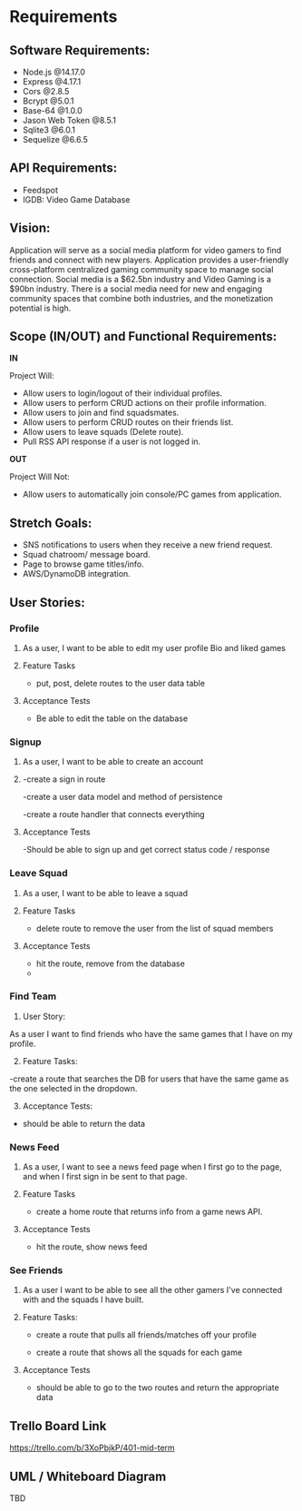 # Requirements

## Software Requirements:

- Node.js @14.17.0
- Express @4.17.1
- Cors @2.8.5
- Bcrypt @5.0.1
- Base-64 @1.0.0
- Jason Web Token @8.5.1
- Sqlite3 @6.0.1
- Sequelize @6.6.5

## API Requirements:

- Feedspot
- IGDB: Video Game Database

## Vision:

Application will serve as a social media platform for video gamers to find friends and connect with new players.
Application provides a user-friendly cross-platform centralized gaming community space to manage social connection.
Social media is a $62.5bn industry and Video Gaming is a $90bn industry. There is a social media need for new and engaging community spaces that combine both industries, and the monetization potential is high.

## Scope (IN/OUT) and Functional Requirements:

**IN**

Project Will: 

- Allow users to login/logout of their individual profiles.
- Allow users to perform CRUD actions on their profile information.
- Allow users to join and find squadsmates.
- Allow users to perform CRUD routes on their friends list.
- Allow users to leave squads (Delete route).
- Pull RSS API response if a user is not logged in.

**OUT**

Project Will Not:

- Allow users to automatically join console/PC games from application.

## Stretch Goals:

- SNS notifications to users when they receive a new friend request.
- Squad chatroom/ message board.
- Page to browse game titles/info.
- AWS/DynamoDB integration.

## User Stories:

### Profile

1. As a user, I want to be able to edit my user profile Bio and liked games

2. Feature Tasks

	- put, post, delete routes to the user data table

3. Acceptance Tests

	- Be able to edit the table on the database 


### Signup

1. As a user, I want to be able to create an account

2. -create a sign in route

	-create a user data model and method of persistence

	-create a route handler that connects everything 

3. Acceptance Tests

	-Should be able to sign up and get correct status code / response
  
  
 ### Leave Squad

1. As a user, I want to be able to leave a squad

2. Feature Tasks

	- delete route to remove the user from the list of squad members

3. Acceptance Tests

	- hit the route, remove from the database
	- 

### Find Team

1. User Story:

As a user I want to find friends who have the same games that I have on my profile.

2. Feature Tasks:

-create a route that searches the DB for users that have the same game as the one selected in the dropdown.

3. Acceptance Tests:

- should be able to return the data


### News Feed

1. As a user, I want to see a news feed page when I first go to the page, and when I first sign in be sent to that page.

2. Feature Tasks

	- create a home route that returns info from a game news API. 

3. Acceptance Tests

	- hit the route, show news feed

### See Friends

1. As a user I want to be able to see all the other gamers I've connected with and the squads I have built.

2. Feature Tasks:

	- create a route that pulls all friends/matches off your profile

	- create a route that shows all the squads for each game

3. Acceptance Tests

	- should be able to go to the two routes and return the appropriate data


## Trello Board Link

https://trello.com/b/3XoPbjkP/401-mid-term

## UML / Whiteboard Diagram

TBD
